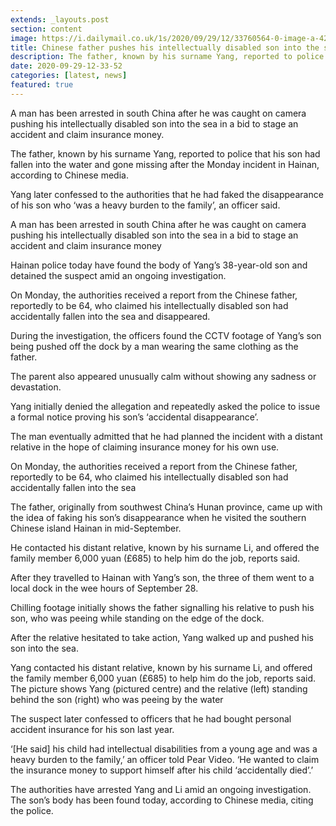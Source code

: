 ```yaml
---
extends: _layouts.post
section: content
image: https://i.dailymail.co.uk/1s/2020/09/29/12/33760564-0-image-a-42_1601378548720.jpg 
title: Chinese father pushes his intellectually disabled son into the sea to claim insurance money  
description: The father, known by his surname Yang, reported to police that his son had fallen into the water and gone missing after the Monday incident in Hainan. He has been arrested. 
date: 2020-09-29-12-33-52 
categories: [latest, news] 
featured: true 
--- 
```

A man has been arrested in south China after he was caught on camera pushing his intellectually disabled son into the sea in a bid to stage an accident and claim insurance money.

The father, known by his surname Yang, reported to police that his son had fallen into the water and gone missing after the Monday incident in Hainan, according to Chinese media.

Yang later confessed to the authorities that he had faked the disappearance of his son who ‘was a heavy burden to the family’, an officer said.

A man has been arrested in south China after he was caught on camera pushing his intellectually disabled son into the sea in a bid to stage an accident and claim insurance money

Hainan police today have found the body of Yang’s 38-year-old son and detained the suspect amid an ongoing investigation.

On Monday, the authorities received a report from the Chinese father, reportedly to be 64, who claimed his intellectually disabled son had accidentally fallen into the sea and disappeared.

During the investigation, the officers found the CCTV footage of Yang’s son being pushed off the dock by a man wearing the same clothing as the father. 

The parent also appeared unusually calm without showing any sadness or devastation.

Yang initially denied the allegation and repeatedly asked the police to issue a formal notice proving his son’s ‘accidental disappearance’.

The man eventually admitted that he had planned the incident with a distant relative in the hope of claiming insurance money for his own use. 

On Monday, the authorities received a report from the Chinese father, reportedly to be 64, who claimed his intellectually disabled son had accidentally fallen into the sea 

The father, originally from southwest China’s Hunan province, came up with the idea of faking his son’s disappearance when he visited the southern Chinese island Hainan in mid-September. 

He contacted his distant relative, known by his surname Li, and offered the family member 6,000 yuan (£685) to help him do the job, reports said.

After they travelled to Hainan with Yang’s son, the three of them went to a local dock in the wee hours of September 28.

Chilling footage initially shows the father signalling his relative to push his son, who was peeing while standing on the edge of the dock.

After the relative hesitated to take action, Yang walked up and pushed his son into the sea.

Yang contacted his distant relative, known by his surname Li, and offered the family member 6,000 yuan (£685) to help him do the job, reports said. The picture shows Yang (pictured centre) and the relative (left) standing behind the son (right) who was peeing by the water

The suspect later confessed to officers that he had bought personal accident insurance for his son last year.

‘[He said] his child had intellectual disabilities from a young age and was a heavy burden to the family,’ an officer told Pear Video. ‘He wanted to claim the insurance money to support himself after his child ‘accidentally died’.’

The authorities have arrested Yang and Li amid an ongoing investigation. The son’s body has been found today, according to Chinese media, citing the police.

